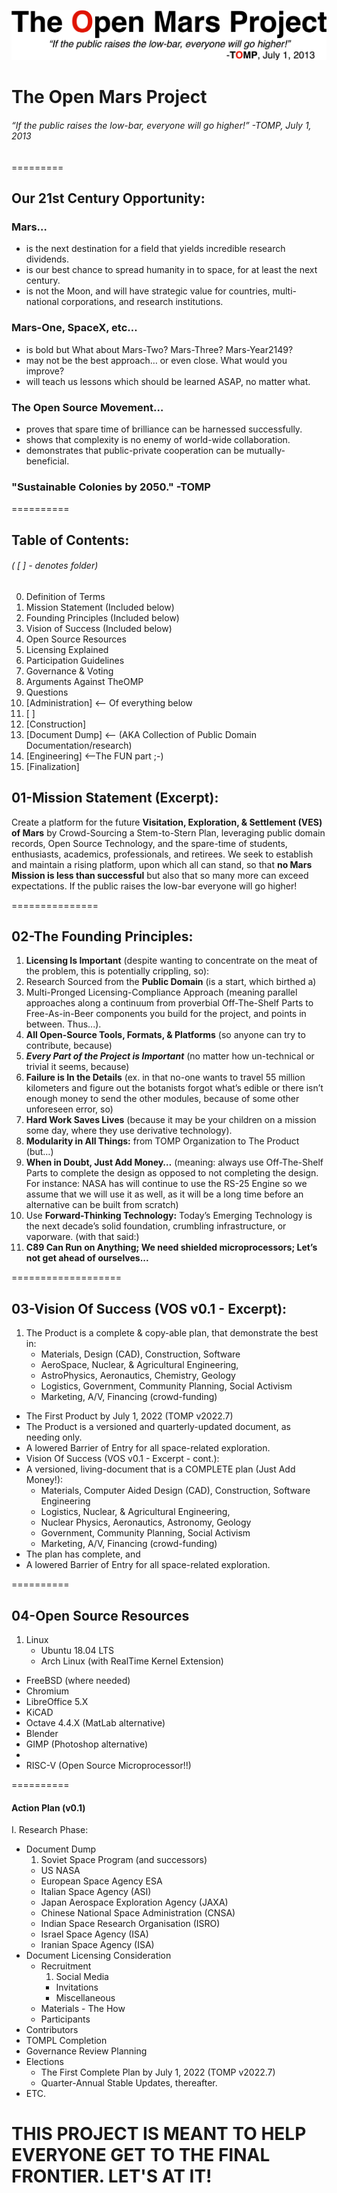 ![TheOMP Logo](/TheOMPlogo.png)

# The Open Mars Project
###### “If the public raises the low-bar, everyone will go higher!” -TOMP, July 1, 2013

=========

## Our 21st Century Opportunity:

### Mars…
*	is the next destination for a field that yields incredible research dividends.
*	is our best chance to spread humanity in to space, for at least the next century.
*	is not the Moon, and will have strategic value for countries, multi-national corporations, and research institutions.

### Mars-One, SpaceX, etc…
*	is bold but What about Mars-Two? Mars-Three? Mars-Year2149?
*	may not be the best approach… or even close. What would you improve?
*	will teach us lessons which should be learned ASAP, no matter what.

### The Open Source Movement…
*	proves that spare time of brilliance can be harnessed successfully.
*	shows that complexity is no enemy of world-wide collaboration.
*	demonstrates that public-private cooperation can be mutually-beneficial.

### "Sustainable Colonies by 2050." -TOMP

==========

## Table of Contents:
###### ( [ ] - denotes folder)
00. Definition of Terms
01. Mission Statement (Included below)
02. Founding Principles (Included below)
03. Vision of Success (Included below)
04. Open Source Resources
05. Licensing Explained
06. Participation Guidelines
07. Governance & Voting
08. Arguments Against TheOMP
09. Questions
10. [Administration] <-- Of everything below
11. [ ]
12. [Construction]
13. [Document Dump] <-- (AKA Collection of Public Domain Documentation/research)
14. [Engineering] <--The FUN part ;-)
15. [Finalization]


## 01-Mission Statement (Excerpt):

Create a platform for the future **Visitation, Exploration, & Settlement (VES) of Mars** by Crowd-Sourcing a Stem-to-Stern Plan, leveraging public domain records, Open Source Technology, and the spare-time of students, enthusiasts, academics, professionals, and retirees. We seek to establish and maintain a rising platform, upon which all can stand, so that **no Mars Mission is less than successful** but also that so many more can exceed expectations. If the public raises the low-bar everyone will go higher!

===============

## 02-The Founding Principles:

1.	**Licensing Is Important** (despite wanting to concentrate on the meat of the problem, this is potentially crippling, so):
2.	Research Sourced from the **Public Domain** (is a start, which birthed a)
3.	Multi-Pronged Licensing-Compliance Approach (meaning parallel approaches along a continuum from proverbial Off-The-Shelf Parts to Free-As-in-Beer components you build for the project, and points in between. Thus...).
4.	**All Open-Source Tools, Formats, & Platforms** (so anyone can try to contribute, because)
5.	***Every Part of the Project is Important*** (no matter how un-technical or trivial it seems, because)
6.	**Failure is In the Details** (ex. in that no-one wants to travel 55 million kilometers and figure out the botanists forgot what’s edible or there isn’t enough money to send the other modules, because of some other unforeseen error, so)
7.	**Hard Work Saves Lives** (because it may be your children on a mission some day, where they use derivative technology).
8.	**Modularity in All Things:** from TOMP Organization to The Product (but…)
9.	**When in Doubt, Just Add Money…** (meaning: always use Off-The-Shelf Parts to complete the design as opposed to not completing the design. For instance: NASA has will continue to use the RS-25 Engine so we assume that we will use it as well, as it will be a long time before an alternative can be built from scratch)
10.	Use **Forward-Thinking Technology:** Today’s Emerging Technology is the next decade’s solid foundation, crumbling infrastructure, or vaporware. (with that said:)
11.	**C89 Can Run on Anything; We need shielded microprocessors; Let’s not get ahead of ourselves...**

===================


## 03-Vision Of Success (VOS v0.1 - Excerpt):

1.	The Product is a complete & copy-able plan, that demonstrate the best in:
	*	Materials, Design (CAD), Construction, Software
	*	AeroSpace, Nuclear, & Agricultural Engineering,
	*	AstroPhysics, Aeronautics, Chemistry, Geology
	*	Logistics, Government, Community Planning, Social Activism
	*	Marketing, A/V, Financing (crowd-funding)
*	The First Product by July 1, 2022 (TOMP v2022.7)
*	The Product is a versioned and quarterly-updated document, as needing only.
*	A lowered Barrier of Entry for all space-related exploration.
*	Vision Of Success (VOS v0.1 - Excerpt - cont.):
*	A versioned, living-document that is a COMPLETE plan (Just Add Money!):
	*	Materials, Computer Aided Design (CAD), Construction, Software Engineering
	*	Logistics, Nuclear, & Agricultural Engineering,
	*	Nuclear Physics, Aeronautics, Astronomy, Geology
	*	Government, Community Planning, Social Activism
	*	Marketing, A/V, Financing (crowd-funding)
*	The plan has complete, and
*	A lowered Barrier of Entry for all space-related exploration.


==========

## 04-Open Source Resources
1. Linux
	* Ubuntu 18.04 LTS
	* Arch Linux (with RealTime Kernel Extension)
* FreeBSD (where needed)
* Chromium
* LibreOffice 5.X
* KiCAD
* Octave 4.4.X (MatLab alternative)
* Blender
* GIMP (Photoshop alternative)
*
* RISC-V (Open Source Microprocessor!!)


==========

#### Action Plan (v0.1)

I.	Research Phase:
* Document Dump
	 1.	Soviet Space Program (and successors)
	 *	US NASA
	 * European Space Agency ESA
	 * Italian Space Agency (ASI)
	 *	Japan Aerospace Exploration Agency (JAXA)
	 *	Chinese National Space Administration (CNSA)
	 *	Indian Space Research Organisation (ISRO)
	 *	Israel Space Agency (ISA)
	 *	Iranian Space Agency (ISA)
* Document Licensing Consideration
	* Recruitment
		1. Social Media
		* Invitations
		* Miscellaneous
	* Materials - The How
	* Participants
* Contributors
* TOMPL Completion
* Governance Review Planning
* Elections
	* The First Complete Plan by July 1, 2022 (TOMP v2022.7)
	* Quarter-Annual Stable Updates, thereafter.
* ETC.



# THIS PROJECT IS MEANT TO HELP EVERYONE GET TO THE FINAL FRONTIER. LET'S AT IT!
